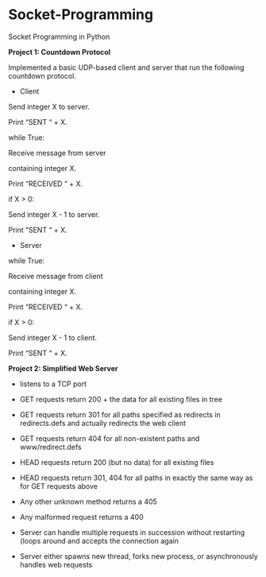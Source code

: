 # Socket-Programming
Socket Programming in Python


**Project 1: Countdown Protocol**



Implemented a basic UDP-based client and server that run the following countdown protocol.



  - Client

  Send integer X to server.

  Print “SENT “ + X.

  while True:

  Receive message from server

  containing integer X.

  Print “RECEIVED “ + X.

  if X > 0:

  Send integer X - 1 to server.

  Print “SENT “ + X.





  - Server

  while True:

  Receive message from client

  containing integer X.

  Print “RECEIVED “ + X.

  if X > 0:

  Send integer X - 1 to client.

  Print “SENT “ + X.





**Project 2: Simplified Web Server**

- listens to a TCP port

- GET requests return 200 + the data for all existing files in tree

- GET requests return 301 for all paths specified as redirects in redirects.defs
and actually redirects the web client

- GET requests return 404 for all non-existent paths and www/redirect.defs

- HEAD requests return 200 (but no data) for all existing files

- HEAD requests return 301, 404 for all paths in exactly the same way as for GET
requests above

- Any other unknown method returns a 405

- Any malformed request returns a 400

- Server can handle multiple requests in succession without restarting (loops
around and accepts the connection again

- Server either spawns new thread, forks new process, or asynchronously
handles web requests


